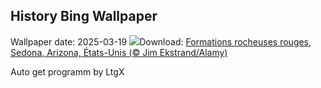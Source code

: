 ## History Bing Wallpaper
Wallpaper date: 2025-03-19
![](https://www.bing.com/th?id=OHR.SedonaSpring_FR-CA8595129301_UHD.jpg&w=1000)Download: [Formations rocheuses rouges, Sedona, Arizona, États-Unis (© Jim Ekstrand/Alamy)](https://www.bing.com/th?id=OHR.SedonaSpring_FR-CA8595129301_UHD.jpg)

Auto get programm by LtgX
